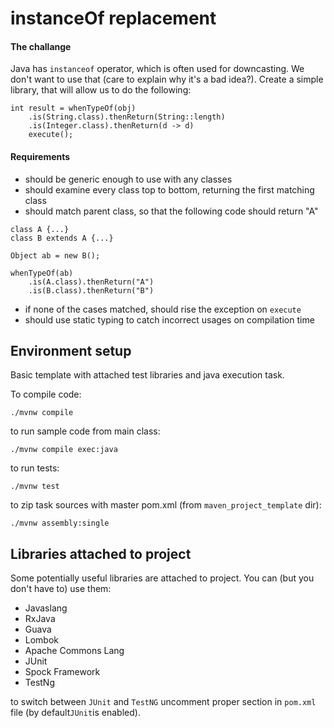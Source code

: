 # instanceOf replacement


#### The challange

Java has ```instanceof``` operator, which is often used for downcasting. We don't want to use that (care to explain why it's a bad idea?). Create a simple library, that will allow us to do the following:

```
int result = whenTypeOf(obj)
    .is(String.class).thenReturn(String::length)
    .is(Integer.class).thenReturn(d -> d)
    execute();
```

#### Requirements

* should be generic enough to use with any classes
* should examine every class top to bottom, returning the first matching class
* should match parent class, so that the following code should return "A"

```
class A {...}
class B extends A {...}

Object ab = new B();

whenTypeOf(ab)
    .is(A.class).thenReturn("A")
    .is(B.class).thenReturn("B")
```

* if none of the cases matched, should rise the exception on ```execute```
* should use static typing to catch incorrect usages on compilation time

## Environment setup

Basic template with attached test libraries and java execution task.

To compile code:
```
./mvnw compile
```
to run sample code from main class:
```
./mvnw compile exec:java
```
to run tests:
```
./mvnw test
```
to zip task sources with master pom.xml (from `maven_project_template` dir):
```
./mvnw assembly:single
```

## Libraries attached to project

Some potentially useful libraries are attached to project. You can (but you don't have to) use them:
* Javaslang
* RxJava
* Guava
* Lombok
* Apache Commons Lang
* JUnit
* Spock Framework
* TestNg

to switch between `JUnit` and `TestNG` uncomment proper section in `pom.xml` file (by default`JUnit`is enabled).
